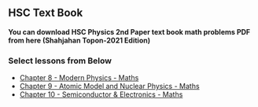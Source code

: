 ## HSC Text Book
**You can download HSC Physics 2nd Paper text book math problems PDF from here (Shahjahan Topon-2021 Edition)**


### **Select lessons from Below**

* [Chapter 8 - Modern Physics - Maths](https://github.com/mahir28/hsc/raw/gh-pages/physics2nd/Physics2nd-C8-ModernPhysics-Math.pdf) 
* [Chapter 9 - Atomic Model and Nuclear Physics - Maths](https://github.com/mahir28/hsc/raw/gh-pages/physics2nd/Physics2nd-Chapter9-Atom-Math.pdf)<br>
* [Chapter 10 - Semiconductor & Electronics - Maths](https://github.com/mahir28/hsc/raw/gh-pages/physics2nd/Physics2nd-C10-Electronics-Math.pdf)
